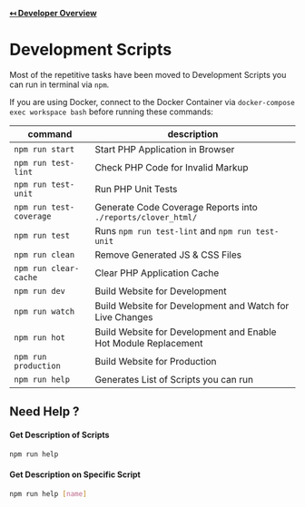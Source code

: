 **[↤ Developer Overview](../README.md)**

Development Scripts
===

Most of the repetitive tasks have been moved to Development Scripts you can run in terminal via `npm`.

If you are using Docker, connect to the Docker Container via `docker-compose exec workspace bash` before running these commands:

| command                 | description                                                     |
|-------------------------|-----------------------------------------------------------------|
| `npm run start`         | Start PHP Application in Browser                               |
| `npm run test-lint`     | Check PHP Code for Invalid Markup                               |
| `npm run test-unit`     | Run PHP Unit Tests                                              |
| `npm run test-coverage` | Generate Code Coverage Reports into `./reports/clover_html/`    |
| `npm run test`          | Runs `npm run test-lint` and `npm run test-unit`              |
| `npm run clean`         | Remove Generated JS & CSS Files                                 |
| `npm run clear-cache`   | Clear PHP Application Cache                                 |
| `npm run dev`           | Build Website for Development                                   |
| `npm run watch`         | Build Website for Development and Watch for Live Changes        |
| `npm run hot`           | Build Website for Development and Enable Hot Module Replacement |
| `npm run production`    | Build Website for Production                                    |
| `npm run help`          | Generates List of Scripts you can run                           |

Need Help ?
---

#### Get Description of Scripts

```bash
npm run help
```

#### Get Description on Specific Script

```bash
npm run help [name]
```